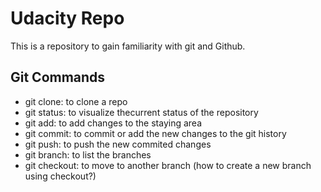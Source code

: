 # Udacity Repo

This is a repository to gain familiarity with git and Github.

## Git Commands 

* git clone: to clone a repo
* git status: to visualize thecurrent status of the repository
* git add: to add changes to the staying area
* git commit: to commit or add the new changes to the git history
* git push: to push the new commited changes
* git branch: to list the branches
* git checkout: to move to another branch (how to create a new branch using checkout?)

